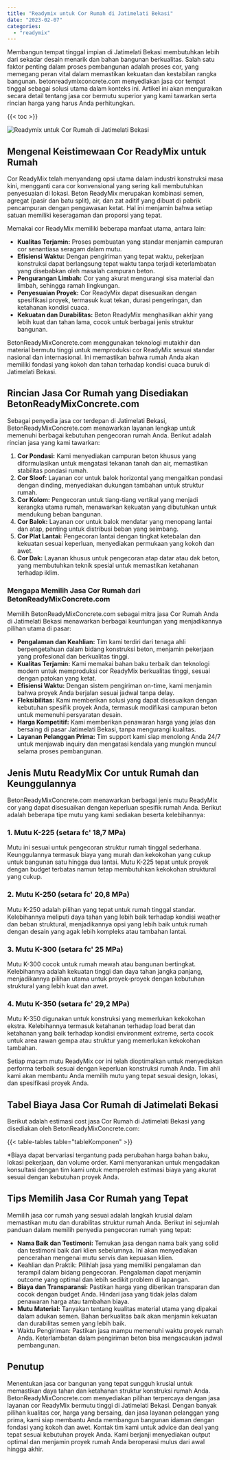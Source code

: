 ```yaml
---
title: "Readymix untuk Cor Rumah di Jatimelati Bekasi"
date: "2023-02-07"
categories: 
  - "readymix"
---
```


Membangun tempat tinggal impian di Jatimelati Bekasi membutuhkan lebih dari sekadar desain menarik dan bahan bangunan berkualitas. Salah satu faktor penting dalam proses pembangunan adalah proses cor, yang memegang peran vital dalam memastikan kekuatan dan kestabilan rangka bangunan. betonreadymixconcrete.com menyediakan jasa cor tempat tinggal sebagai solusi utama dalam konteks ini. Artikel ini akan menguraikan secara detail tentang jasa cor bermutu superior yang kami tawarkan serta rincian harga yang harus Anda perhitungkan.

{{< toc >}}

![Readymix untuk Cor Rumah di Jatimelati Bekasi](https://betoncor8.github.io/cor/harga-beton-readymix-concrete%20(1).png)

## Mengenal Keistimewaan Cor ReadyMix untuk Rumah

Cor ReadyMix telah menyandang opsi utama dalam industri konstruksi masa kini, mengganti cara cor konvensional yang sering kali membutuhkan penyesuaian di lokasi. Beton ReadyMix merupakan kombinasi semen, agregat (pasir dan batu split), air, dan zat aditif yang dibuat di pabrik pencampuran dengan pengawasan ketat. Hal ini menjamin bahwa setiap satuan memiliki keseragaman dan proporsi yang tepat.

Memakai cor ReadyMix memiliki beberapa manfaat utama, antara lain:

- **Kualitas Terjamin:** Proses pembuatan yang standar menjamin campuran cor senantiasa seragam dalam mutu.
- **Efisiensi Waktu:** Dengan pengiriman yang tepat waktu, pekerjaan konstruksi dapat berlangsung tepat waktu tanpa terjadi keterlambatan yang disebabkan oleh masalah campuran beton.
- **Pengurangan Limbah:** Cor yang akurat mengurangi sisa material dan limbah, sehingga ramah lingkungan.
- **Penyesuaian Proyek:** Cor ReadyMix dapat disesuaikan dengan spesifikasi proyek, termasuk kuat tekan, durasi pengeringan, dan ketahanan kondisi cuaca.
- **Kekuatan dan Durabilitas:** Beton ReadyMix menghasilkan akhir yang lebih kuat dan tahan lama, cocok untuk berbagai jenis struktur bangunan.

BetonReadyMixConcrete.com menggunakan teknologi mutakhir dan material bermutu tinggi untuk memproduksi cor ReadyMix sesuai standar nasional dan internasional. Ini memastikan bahwa rumah Anda akan memiliki fondasi yang kokoh dan tahan terhadap kondisi cuaca buruk di Jatimelati Bekasi.

## Rincian Jasa Cor Rumah yang Disediakan BetonReadyMixConcrete.com

Sebagai penyedia jasa cor terdepan di Jatimelati Bekasi, BetonReadyMixConcrete.com menawarkan layanan lengkap untuk memenuhi berbagai kebutuhan pengecoran rumah Anda. Berikut adalah rincian jasa yang kami tawarkan:

1. **Cor Pondasi:** Kami menyediakan campuran beton khusus yang diformulasikan untuk mengatasi tekanan tanah dan air, memastikan stabilitas pondasi rumah.
2. **Cor Sloof:** Layanan cor untuk balok horizontal yang mengaitkan pondasi dengan dinding, menyediakan dukungan tambahan untuk struktur rumah.
3. **Cor Kolom:** Pengecoran untuk tiang-tiang vertikal yang menjadi kerangka utama rumah, menawarkan kekuatan yang dibutuhkan untuk mendukung beban bangunan.
4. **Cor Balok:** Layanan cor untuk balok mendatar yang menopang lantai dan atap, penting untuk distribusi beban yang seimbang.
5. **Cor Plat Lantai:** Pengecoran lantai dengan tingkat ketebalan dan kekuatan sesuai keperluan, menyediakan permukaan yang kokoh dan awet.
6. **Cor Dak:** Layanan khusus untuk pengecoran atap datar atau dak beton, yang membutuhkan teknik spesial untuk memastikan ketahanan terhadap iklim.

### Mengapa Memilih Jasa Cor Rumah dari BetonReadyMixConcrete.com

Memilih BetonReadyMixConcrete.com sebagai mitra jasa Cor Rumah Anda di Jatimelati Bekasi menawarkan berbagai keuntungan yang menjadikannya pilihan utama di pasar:

- **Pengalaman dan Keahlian:** Tim kami terdiri dari tenaga ahli berpengetahuan dalam bidang konstruksi beton, menjamin pekerjaan yang profesional dan berkualitas tinggi.
- **Kualitas Terjamin:** Kami memakai bahan baku terbaik dan teknologi modern untuk memproduksi cor ReadyMix berkualitas tinggi, sesuai dengan patokan yang ketat.
- **Efisiensi Waktu:** Dengan sistem pengiriman on-time, kami menjamin bahwa proyek Anda berjalan sesuai jadwal tanpa delay.
- **Fleksibilitas:** Kami memberikan solusi yang dapat disesuaikan dengan kebutuhan spesifik proyek Anda, termasuk modifikasi campuran beton untuk memenuhi persyaratan desain.
- **Harga Kompetitif:** Kami memberikan penawaran harga yang jelas dan bersaing di pasar Jatimelati Bekasi, tanpa mengurangi kualitas.
- **Layanan Pelanggan Prima:** Tim support kami siap menolong Anda 24/7 untuk menjawab inquiry dan mengatasi kendala yang mungkin muncul selama proses pembangunan.

## Jenis Mutu ReadyMix Cor untuk Rumah dan Keunggulannya

BetonReadyMixConcrete.com menawarkan berbagai jenis mutu ReadyMix cor yang dapat disesuaikan dengan keperluan spesifik rumah Anda. Berikut adalah beberapa tipe mutu yang kami sediakan beserta kelebihannya:

### 1\. Mutu K-225 (setara fc' 18,7 MPa)

Mutu ini sesuai untuk pengecoran struktur rumah tinggal sederhana. Keunggulannya termasuk biaya yang murah dan kekokohan yang cukup untuk bangunan satu hingga dua lantai. Mutu K-225 tepat untuk proyek dengan budget terbatas namun tetap membutuhkan kekokohan struktural yang cukup.

### 2\. Mutu K-250 (setara fc' 20,8 MPa)

Mutu K-250 adalah pilihan yang tepat untuk rumah tinggal standar. Kelebihannya meliputi daya tahan yang lebih baik terhadap kondisi weather dan beban struktural, menjadikannya opsi yang lebih baik untuk rumah dengan desain yang agak lebih kompleks atau tambahan lantai.

### 3\. Mutu K-300 (setara fc' 25 MPa)

Mutu K-300 cocok untuk rumah mewah atau bangunan bertingkat. Kelebihannya adalah kekuatan tinggi dan daya tahan jangka panjang, menjadikannya pilihan utama untuk proyek-proyek dengan kebutuhan struktural yang lebih kuat dan awet.

### 4\. Mutu K-350 (setara fc' 29,2 MPa)

Mutu K-350 digunakan untuk konstruksi yang memerlukan kekokohan ekstra. Kelebihannya termasuk ketahanan terhadap load berat dan ketahanan yang baik terhadap kondisi environment extreme, serta cocok untuk area rawan gempa atau struktur yang memerlukan kekokohan tambahan.

Setiap macam mutu ReadyMix cor ini telah dioptimalkan untuk menyediakan performa terbaik sesuai dengan keperluan konstruksi rumah Anda. Tim ahli kami akan membantu Anda memilih mutu yang tepat sesuai design, lokasi, dan spesifikasi proyek Anda.

## Tabel Biaya Jasa Cor Rumah di Jatimelati Bekasi

Berikut adalah estimasi cost jasa Cor Rumah di Jatimelati Bekasi yang disediakan oleh BetonReadyMixConcrete.com:

{{< table-tables table="tableKomponen" >}}

\*Biaya dapat bervariasi tergantung pada perubahan harga bahan baku, lokasi pekerjaan, dan volume order. Kami menyarankan untuk mengadakan konsultasi dengan tim kami untuk memperoleh estimasi biaya yang akurat sesuai dengan kebutuhan proyek Anda.

## Tips Memilih Jasa Cor Rumah yang Tepat

Memilih jasa cor rumah yang sesuai adalah langkah krusial dalam memastikan mutu dan durabilitas struktur rumah Anda. Berikut ini sejumlah panduan dalam memilih penyedia pengecoran rumah yang tepat:

- **Nama Baik dan Testimoni:** Temukan jasa dengan nama baik yang solid dan testimoni baik dari klien sebelumnya. Ini akan menyediakan pencerahan mengenai mutu servis dan kepuasan klien.
- Keahlian dan Praktik: Pilihlah jasa yang memiliki pengalaman dan terampil dalam bidang pengecoran. Pengalaman dapat menjamin outcome yang optimal dan lebih sedikit problem di lapangan.
- **Biaya dan Transparansi:** Pastikan harga yang diberikan transparan dan cocok dengan budget Anda. Hindari jasa yang tidak jelas dalam penawaran harga atau tambahan biaya.
- **Mutu Material:** Tanyakan tentang kualitas material utama yang dipakai dalam adukan semen. Bahan berkualitas baik akan menjamin kekuatan dan durabilitas semen yang lebih baik.
- Waktu Pengiriman: Pastikan jasa mampu memenuhi waktu proyek rumah Anda. Keterlambatan dalam pengiriman beton bisa mengacaukan jadwal pembangunan.

## Penutup

Menentukan jasa cor bangunan yang tepat sungguh krusial untuk memastikan daya tahan dan ketahanan struktur konstruksi rumah Anda. BetonReadyMixConcrete.com menyediakan pilihan terpercaya dengan jasa layanan cor ReadyMix bermutu tinggi di Jatimelati Bekasi. Dengan banyak pilihan kualitas cor, harga yang bersaing, dan jasa layanan pelanggan yang prima, kami siap membantu Anda membangun bangunan idaman dengan fondasi yang kokoh dan awet. Kontak tim kami untuk advice dan deal yang tepat sesuai kebutuhan proyek Anda. Kami berjanji menyediakan output optimal dan menjamin proyek rumah Anda beroperasi mulus dari awal hingga akhir.
